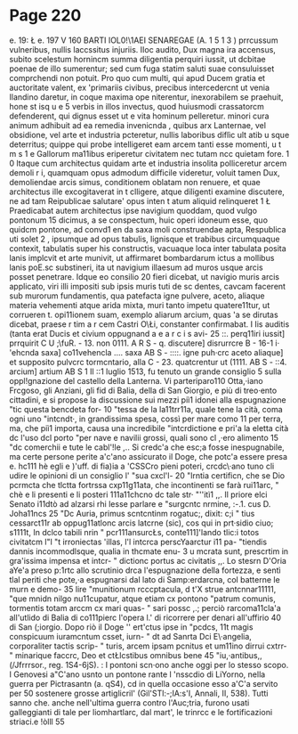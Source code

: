 # Page 220

e. 19: Ł e. 197 V 160 BARTI IOL0!\1AEI SENAREGAE (A. 1 5 1 3 ) prrcussum vulneribus, nullis laccssitus injuriis. IIoc audito, Dux magna ira accensus, subito scelestum hornincm summa diligentia perquiri iussit, ut dcbitae poenae de illo sumerentur; sed cum fuga statim saluti suae consuluisset comprchendi non potuit. Pro quo cum multi, qui apud Ducem gratia et auctoritate valent, ex 'primariis civibus, precibus intercedercnt ut venia Ilandino daretur, in coque maxima ope niterentur, inexorabilem se praehuit, hone st isq u e 5 verbis in illos invectus, quod huiusmodi crassatorcm defenderent, qui dignus esset ut e vita hominum pelleretur. minori cura animum adhibuit ad ea remedia invenicnda , quibus arx Lanternae, vel obsidione, vel arte et industria pcteretur, nullis laboribus diflìc ult atib u sque deterritus; quippe qui probe intelligeret eam arcem tanti esse momenti, u t m s 1 e Gallorum ma11ibus eriperetur civitatem nec tutam ncc quietam fore. 1 0 ltaque cum architectus quidam arte et industria insolita polliceretur arcem demoli r i, quamquam opus admodum difficile videretur, voluit tamen Dux, demoliendae arcis simus, conditionem oblatam non renuere, et quae architectus ille excogitaverat in t clligere, atque diligenti examine discutere, ne ad tam Reipublicae salutare' opus inten t atum aliquid relinqueret 1 Ł Praedicabat autem architectus ipse navigium quoddam, quod vulgo pontonum 15 dicimus, a se conspectum, huic operi idoneum esse, quo quidcm pontone, ad convd1 en da saxa moli construendae apta, Respublica uti solet 2 , ipsumque ad opus tabulis, lignisque et trabibus circumquaque contexit, tabulatis super his constructis, vacuaque loca inter tabulata posita lanis implcvit et arte munivit, ut affirmaret bombardarum ictus a mollibus lanis poE.sc substineri, ita ut navigium illaesum ad muros usque arcis posset penetrare. Idque eo consilio 20 fieri dicebat, ut navigio muris arcis applicato, viri illi impositi sub ipsis muris tuti de sc dentes, cavcam facerent sub murorum fundamentis, qua patefacta igne pulvere, aceto, aliaque materia vehementi atque arida mixta, muri tanto impetu quatere11tur, ut corrueren t. opi11ionem suam, exemplo aliarum arcium, quas 'a se dirutas dicebat, praese r tim a r cem Castri O\Łi, constanter confirmabat. I Iis auditis (tanta erat Ducis et civium oppugnand a e a r c i s avi- 25 ::. perq11iri iussit] prrquirit C U ;\fuR. - 13. non 0111. A R S - q. discutere] disrurrcre B - 16-1 i· \'ehcnda saxa] co11vehencla .... saxa AB S - ::::. igne puh·crc aceto aliaque] et supposito pulvcrc tormcntario, alla C - 23. quatcrentur ut (1111. AB S - ::4. arcium] artium AB S 1 Il ::1 luglio 1513, fu tenuto un grande consiglio 5 sulla oppl!gnazione del castello della Lanterna. Vi parteriparo110 Otta,·iano Frcgoso, gli Anziani, gli fid di Balia, della di San Giorgio, e più di treo·ento cittadini, e si propose la discussione sui mezzi piì1 idonei alla espugnazione "tic questa bencdeta for- 10 "tessa de la la11trr11a, quale tene la cità, coma ogni uno "intcndt·, in grandissima spesa, cossì per mare como 11 per terra, ma, che piì1 importa, causa una incredibile "intcrdictione e pri\'a la eletta cità dc l'uso dcl porto "per nave e navilii grossi, quali sono cl ,·ero alimento 15 "dc comerchii e tute le cabl'!le ,.. Si credc\'a che esc;a fosse inespugnabile, ma certe persone perite a\'c\'ano assicurato il Doge, che potc\'a essere presa e. hc111 hè egli e )'uff. di fia)ia a \'CSSCro pieni poteri, crcdc\·ano tuno cli udire le opinioni di un consiglio l' "sua cxcl'l- 20 "lrntia certificn, che se Dio pcrmcta che tlctta fortrssa cxp11g11ata, che incontinenti se farà rui11arc, " chè e li presenti e li posteri 111a11chcno dc tale str· "''itì1 ,,. Il priore elci Senato i11dtò ad alzarsi rhi lesse parlare e "surgcntc nrmine, :-.1. cus D. Joha11ncs 25 "Dc Auria, primus scntcntinm rogatuc;, dixit: c;i " tius cessarct11r ab oppug11atlonc arcis latcrne (sic), cos qui in prt·sidio ciuo; s1111t, In dclco tabili nrin " pcr111ansurcŁs, conte111]'lando tlic:i totos civitatcm l"l "t irroniectas \'illas, l'l intcrca perscYaarctur i11 pa- "tiendis dannis incommodlsque, qualia in thcmate enu- 3 u mcrata sunt, prescrtim in gra\'issima impensa et intcr- " dictionc portus ac civitatis ,,. Lo stesrn D'Oria aYe\'a preso p:1rtc allo scrutinio drca l'espugnazione della fortezza, e sentì tlal periti che pote,·a espugnarsi dal lato di Samp:erdarcna, col batterne le murn e demo- 35 lire "munitionum rcccptacula, d t'X strue antcnnar11111, "que mnidn nilgo nu11cupatur, atque etiam cx pontono "patrum comunis, tormentis totam arccm cx mari quas- " sari possc ,.; perciò rarcoma11cla\'a all'utlido di Balia di co111pierc l'opera l.' di ricorrere per denari all'uffirio 40 di San (;iorgio. Dopo riò il Doge '' ert'ctus ipse in "pcdcs, 11t magis conspicuum iuramcntum csset, iurn- " dt ad Sanrta Dci E\·angelia, corporaliter tactis scrip- " turis, arcem ipsam pcnitus et um11ino dirrui cxtrr- " minarique faccrc, Deo et ctŁlcstibus omnibus bene 45 "iu,·antibus,, (/Jfrrrsor., reg. 1S4-6jS). : I pontoni scn·ono anche oggi per lo stesso scopo. I Genovesi a\"C\'ano usnto un pontone rante l 'nsscdio di LiYorno, nella guerra per Pictrasantn (a. qS4), cd in quella occasione esso a\'C\'a servito per 50 sostenere grosse artiglicril' (Gil'STl:-;IA:s'I, Annali, II, 538). Tutti sanno che. anche nell'ultima guerra contro l'Auc;tria, furono usati galleggianti di tale per liomhartlarc, dal mart', le trinrcc e le fortificazioni striaci.e !òlll 55
